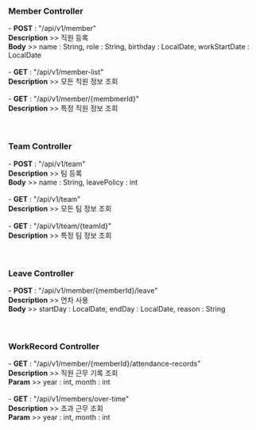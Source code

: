 <h3>Member Controller</h3>
- <b>POST</b> : "/api/v1/member" <br>
<b>Description</b> >> 직원 등록 <br>
<b>Body</b> >> name : String, role : String, birthday : LocalDate, workStartDate : LocalDate <br><br>
- <b>GET</b> : "/api/v1/member-list" <br>
<b>Description</b> >> 모든 직원 정보 조회 <br><br>
- <b>GET</b> : "/api/v1/member/{membmerId}" <br>
<b>Description</b> >> 특정 직원 정보 조회 <br><br>
<br>
<h3>Team Controller</h3>
- <b>POST</b> : "/api/v1/team" <br>
<b>Description</b> >> 팀 등록 <br>
<b>Body</b> >> name : String, leavePolicy : int <br><br>
- <b>GET</b> : "/api/v1/team" <br>
<b>Description</b> >> 모든 팀 정보 조회 <br><br>
- <b>GET</b> : "/api/v1/team/{teamId}" <br>
<b>Description</b> >> 특정 팀 정보 조회 <br><br>
<br>
<h3>Leave Controller</h3>
- <b>POST</b> : "/api/v1/member/{memberId}/leave" <br>
<b>Description</b> >> 연차 사용 <br>
<b>Body</b> >> startDay : LocalDate, endDay : LocalDate, reason : String <br><br>
<br>
<h3>WorkRecord Controller</h3>
- <b>GET</b> : "/api/v1/member/{memberId}/attendance-records" <br>
<b>Description</b> >> 직원 근무 기록 조회<br>
<b>Param</b> >> year : int, month : int<br><br>
- <b>GET</b> : "/api/v1/members/over-time" <br>
<b>Description</b> >> 초과 근무 조회 <br>
<b>Param</b> >> year : int, month : int<br><br>
